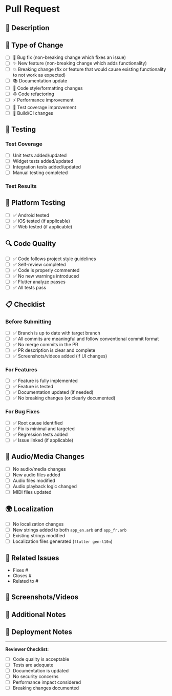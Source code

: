 # Pull Request

## 📝 Description

<!-- Provide a brief description of the changes in this PR -->

## 🎯 Type of Change

- [ ] 🐛 Bug fix (non-breaking change which fixes an issue)
- [ ] ✨ New feature (non-breaking change which adds functionality)
- [ ] 💥 Breaking change (fix or feature that would cause existing functionality to not work as expected)
- [ ] 📚 Documentation update
- [ ] 🎨 Code style/formatting changes
- [ ] ♻️ Code refactoring
- [ ] ⚡ Performance improvement
- [ ] 🧪 Test coverage improvement
- [ ] 🔧 Build/CI changes

## 🧪 Testing

### Test Coverage

- [ ] Unit tests added/updated
- [ ] Widget tests added/updated
- [ ] Integration tests added/updated
- [ ] Manual testing completed

### Test Results

<!-- Describe the testing performed and results -->

## 📱 Platform Testing

- [ ] ✅ Android tested
- [ ] ✅ iOS tested (if applicable)
- [ ] ✅ Web tested (if applicable)

## 🔍 Code Quality

- [ ] ✅ Code follows project style guidelines
- [ ] ✅ Self-review completed
- [ ] ✅ Code is properly commented
- [ ] ✅ No new warnings introduced
- [ ] ✅ Flutter analyze passes
- [ ] ✅ All tests pass

## 📋 Checklist

### Before Submitting

- [ ] ✅ Branch is up to date with target branch
- [ ] ✅ All commits are meaningful and follow conventional commit format
- [ ] ✅ No merge commits in the PR
- [ ] ✅ PR description is clear and complete
- [ ] ✅ Screenshots/videos added (if UI changes)

### For Features

- [ ] ✅ Feature is fully implemented
- [ ] ✅ Feature is tested
- [ ] ✅ Documentation updated (if needed)
- [ ] ✅ No breaking changes (or clearly documented)

### For Bug Fixes

- [ ] ✅ Root cause identified
- [ ] ✅ Fix is minimal and targeted
- [ ] ✅ Regression tests added
- [ ] ✅ Issue linked (if applicable)

## 🎵 Audio/Media Changes

<!-- If this PR involves audio or media changes, please describe: -->

- [ ] No audio/media changes
- [ ] New audio files added
- [ ] Audio files modified
- [ ] Audio playback logic changed
- [ ] MIDI files updated

## 🌍 Localization

<!-- If this PR involves UI text changes, please describe: -->

- [ ] No localization changes
- [ ] New strings added to both `app_en.arb` and `app_fr.arb`
- [ ] Existing strings modified
- [ ] Localization files generated (`flutter gen-l10n`)

## 🔗 Related Issues

<!-- Link any related issues using keywords like "Fixes #123" or "Closes #456" -->

- Fixes #
- Closes #
- Related to #

## 📸 Screenshots/Videos

<!-- Add screenshots or videos to demonstrate the changes -->

## 📝 Additional Notes

<!-- Any additional information that reviewers should know -->

## 🚀 Deployment Notes

<!-- Any special deployment considerations -->

---

**Reviewer Checklist:**

- [ ] Code quality is acceptable
- [ ] Tests are adequate
- [ ] Documentation is updated
- [ ] No security concerns
- [ ] Performance impact considered
- [ ] Breaking changes documented
